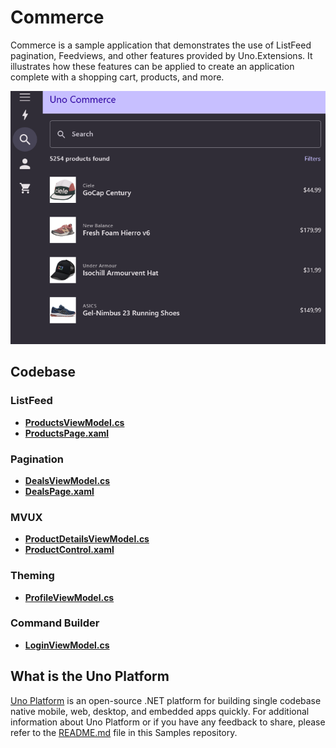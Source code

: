 # Commerce

 Commerce is a sample application that demonstrates the use of ListFeed pagination, Feedviews, and other features provided by Uno.Extensions. It illustrates how these features can be applied to create an application complete with a shopping cart, products, and more.

![Commerce app](docs/assets/commerce-search.png)

## Codebase

### ListFeed

* [**ProductsViewModel.cs**](src/Commerce/Presentation/ProductsViewModel.cs) 
* [**ProductsPage.xaml**](src/Commerce/Views/ProductsPage.xaml)

### Pagination

* [**DealsViewModel.cs**](src/Commerce/Presentation/DealsViewModel.cs) 
* [**DealsPage.xaml**](src/Commerce/Views/DealsPage.xaml)

### MVUX

* [**ProductDetailsViewModel.cs**](src/Commerce/Presentation/ProductDetailsViewModel.cs)
* [**ProductControl.xaml**](src/Commerce/Views/ProductControl.xaml)

### Theming

* [**ProfileViewModel.cs**](src/Commerce/Presentation/ProfileViewModel.cs) 

### Command Builder

* [**LoginViewModel.cs**](src/Commerce/Presentation/LoginViewModel.cs)

## What is the Uno Platform

[Uno Platform](https://platform.uno) is an open-source .NET platform for building single codebase native mobile, web, desktop, and embedded apps quickly.
For additional information about Uno Platform or if you have any feedback to share, please refer to the [README.md](../../README.md) file in this Samples repository.